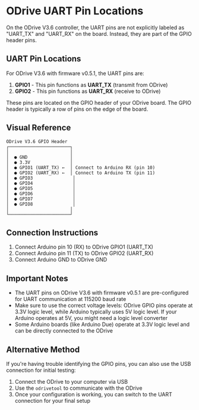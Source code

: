 # ODrive UART Pin Locations

On the ODrive V3.6 controller, the UART pins are not explicitly labeled as "UART_TX" and "UART_RX" on the board. Instead, they are part of the GPIO header pins.

## UART Pin Locations

For ODrive V3.6 with firmware v0.5.1, the UART pins are:

1. **GPIO1** - This pin functions as **UART_TX** (transmit from ODrive)
2. **GPIO2** - This pin functions as **UART_RX** (receive to ODrive)

These pins are located on the GPIO header of your ODrive board. The GPIO header is typically a row of pins on the edge of the board.

## Visual Reference

```
ODrive V3.6 GPIO Header
┌───────────────────────┐
│                       │
│  ● GND                │
│  ● 3.3V               │
│  ● GPIO1 (UART_TX) ←  │ Connect to Arduino RX (pin 10)
│  ● GPIO2 (UART_RX) ←  │ Connect to Arduino TX (pin 11)
│  ● GPIO3               │
│  ● GPIO4               │
│  ● GPIO5               │
│  ● GPIO6               │
│  ● GPIO7               │
│  ● GPIO8               │
│                       │
└───────────────────────┘
```

## Connection Instructions

1. Connect Arduino pin 10 (RX) to ODrive GPIO1 (UART_TX)
2. Connect Arduino pin 11 (TX) to ODrive GPIO2 (UART_RX)
3. Connect Arduino GND to ODrive GND

## Important Notes

- The UART pins on ODrive V3.6 with firmware v0.5.1 are pre-configured for UART communication at 115200 baud rate
- Make sure to use the correct voltage levels: ODrive GPIO pins operate at 3.3V logic level, while Arduino typically uses 5V logic level. If your Arduino operates at 5V, you might need a logic level converter
- Some Arduino boards (like Arduino Due) operate at 3.3V logic level and can be directly connected to the ODrive

## Alternative Method

If you're having trouble identifying the GPIO pins, you can also use the USB connection for initial testing:

1. Connect the ODrive to your computer via USB
2. Use the `odrivetool` to communicate with the ODrive
3. Once your configuration is working, you can switch to the UART connection for your final setup
